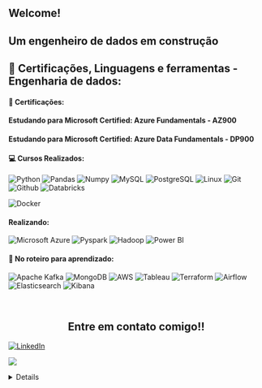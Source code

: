 <h2>Welcome! 
<!--  <img src="https://emojis.slackmojis.com/emojis/images/1531849430/4246/blob-sunglasses.gif?1531849430" width="25 px"/> <img src="https://raw.githubusercontent.com/ABSphreak/ABSphreak/master/gifs/Hi.gif" width="20px" /><a href="https://github.com/heliton1986"> <img src="https://visitor-badge.laobi.icu/badge?page_id=heliton1986" alt="Visitantes"></a></h2> -->

## Um engenheiro de dados em construção

## 🚀 **Certificações, Linguagens e ferramentas - Engenharia de dados:**

 #### 📝 Certificações:
#### Estudando para Microsoft Certified: Azure Fundamentals - AZ900
#### Estudando para Microsoft Certified: Azure Data Fundamentals - DP900
 
 #### 💻 Cursos Realizados:
 ![Python](https://img.shields.io/badge/-Python-black?style=flat-square&logo=Python)
 ![Pandas](https://img.shields.io/badge/-Pandas-black?style=flat-square&logo=Pandas)
 ![Numpy](https://img.shields.io/badge/-Numpy-black?style=flat-square&logo=Numpy)
 ![MySQL](https://img.shields.io/badge/-mysql-black?style=flat-square&logo=mysql)
 ![PostgreSQL](https://img.shields.io/badge/-PostgreSQL-black?style=flat-square&logo=PostgreSQL)
 ![Linux](https://img.shields.io/badge/-Linux-black?style=flat-square&logo=Linux)
 ![Git](https://img.shields.io/badge/-Git-black?style=flat-square&logo=Git)
 ![Github](https://img.shields.io/badge/-Github-black?style=flat-square&logo=Github)
 ![Databricks](https://img.shields.io/badge/-Databricks-black?style=flat-square&logo=Databricks)
 
 ![Docker](https://img.shields.io/badge/-Docker-black?style=flat-square&logo=Docker)
 
 #### Realizando:
 ![Microsoft Azure](https://img.shields.io/badge/-Azure-black?style=flat-square&logo=Microsoft-Azure)
 ![Pyspark](https://img.shields.io/badge/-Pyspark-black?style=flat-square&logo=Apache-Spark)
 ![Hadoop](https://img.shields.io/badge/-Hadoop-black?style=flat-square&logo=Apache-Hadoop)
 ![Power BI](https://img.shields.io/badge/-Power%20BI-black?style=plastic&logo=Power-BI)
 
 #### 🎲 No roteiro para aprendizado:
 ![Apache Kafka](https://img.shields.io/badge/-Apache%20Kafka-black?style=flat-square&logo=Apache-Kafka)
 ![MongoDB](https://img.shields.io/badge/-MongoDB-black?style=plastic&logo=Mongodb)
 ![AWS](https://img.shields.io/badge/-AWS-black?style=flat-square&logo=Amazon-AWS)
 ![Tableau](https://img.shields.io/badge/-Tableau-black?style=plastic&logo=Tableau)
 ![Terraform](https://img.shields.io/badge/-Terraform-black?style=flat-square&logo=Terraform)
 ![Airflow](https://img.shields.io/badge/-Airflow-black?style=flat-square&logo=Apache-Airflow)
 ![Elasticsearch](https://img.shields.io/badge/Elasticsearch-black?style=flat-square&logo=Elasticsearch)
 ![Kibana](https://img.shields.io/badge/Kibana-black?style=flat-square&logo=Kibana)

  <br>

<h2 align="center"> Entre em contato comigo!! </h2>

<p>
<a href="https://www.linkedin.com/in/heliton-ribeiro-ferreira/">
  <img alt="LinkedIn" src="https://img.shields.io/badge/linkedin%20-%230077B5.svg?&style=for-the-badge&logo=linkedin&logoColor=white"/>
</a>
<!-- <a href="https://www.instagram.com/ronnanlimao/">
  <img alt="Instagram" src="https://img.shields.io/badge/Instagram-E4405F?style=for-the-badge&logo=instagram&logoColor=white"/>
</a>
<a href="mailto:rlimprod@gmail.com">
  <img alt="Mail" src="https://img.shields.io/badge/Gmail-D14836?style=for-the-badge&logo=gmail&logoColor=white"/>
</a>
<a href="https://medium.com/@ronnanlimao">
  <img alt="Medium" src="https://img.shields.io/badge/Medium-%23000000.svg?style=for-the-badge&logo=Medium&logoColor=white"/>
</a>
<a href="https://www.kaggle.com/ronnanconceicaolima">
  <img alt="Kaggle" src="https://img.shields.io/badge/Kaggle-20BEFF?style=for-the-badge&logo=Kaggle&logoColor=white"/>
</a>
<a href="https://www.hackerrank.com/RONNAN_OK">
  <img alt="HackerRank" src="https://img.shields.io/badge/-Hackerrank-2EC866?style=for-the-badge&logo=HackerRank&logoColor=white"/>
</a> -->
</p>

<p float="left">
  <a href="https://github.com/heliton1986/github-readme-stats">
  <img align="center" src="https://github-readme-stats.vercel.app/api?username=heliton1986&count_private=true&hide_rank=true&show_icons=true&theme=react&include_all_commits=true&title_color=dd58c1&icon_color=dd58c1&custom_title=My GitHub Stats" />
<!--   <img align="center" src="https://github-readme-stats.vercel.app/api/top-langs/?username=heliton1986&hide=jupyter%20notebook,html&langs_count=10&theme=react&hide_rank=true&layout=compact&exclude_repo=nusmods&title_color=dd58c1"/> -->
  </details>
  <details>
    <summary>
      <b>Contribution Graph</b>
    </summary>
    <a href="https://github.com/heliton1986/github-readme-activity-graph"><img src="https://activity-graph.herokuapp.com/graph?username=heliton1986&custom_title=My%20Contribution%20Graph&theme=react-dark&area=true&line=dd58c1&color=dd58c1"/></a>
  </details>
</p>
